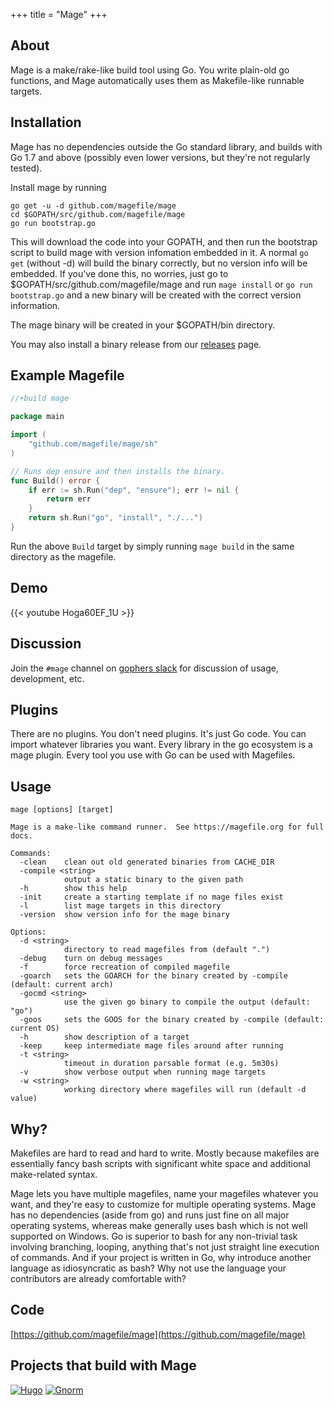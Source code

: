 +++
title = "Mage"
+++

## About

Mage is a make/rake-like build tool using Go.  You write plain-old go functions,
and Mage automatically uses them as Makefile-like runnable targets.


## Installation

Mage has no dependencies outside the Go standard library, and builds with Go 1.7
and above (possibly even lower versions, but they're not regularly tested). 

Install mage by running 

```plain
go get -u -d github.com/magefile/mage
cd $GOPATH/src/github.com/magefile/mage
go run bootstrap.go
```

This will download the code into your GOPATH, and then run the bootstrap script
to build mage with version infomation embedded in it.  A normal `go get`
(without -d) will build the binary correctly, but no version info will be
embedded.  If you've done this, no worries, just go to
$GOPATH/src/github.com/magefile/mage and run `mage install` or `go run
bootstrap.go` and a new binary will be created with the correct version
information.

The mage binary will be created in your $GOPATH/bin directory.

You may also install a binary release from our
[releases](https://github.com/magefile/mage/releases) page. 

## Example Magefile

```go
//+build mage

package main

import (
    "github.com/magefile/mage/sh"
)

// Runs dep ensure and then installs the binary.
func Build() error {
    if err := sh.Run("dep", "ensure"); err != nil {
        return err
    }
    return sh.Run("go", "install", "./...")
}
```

Run the above `Build` target by simply running `mage build` in the same directory as the magefile.

## Demo

{{< youtube Hoga60EF_1U >}}

## Discussion

Join the `#mage` channel on [gophers slack](https://gophers.slack.com/messages/general/) for discussion of usage, development, etc.


## Plugins

There are no plugins.  You don't need plugins.  It's just Go code.  You can
import whatever libraries you want.  Every library in the go ecosystem is a mage
plugin.  Every tool you use with Go can be used with Magefiles.

## Usage
```plain
mage [options] [target]

Mage is a make-like command runner.  See https://magefile.org for full docs.

Commands:
  -clean    clean out old generated binaries from CACHE_DIR
  -compile <string>
            output a static binary to the given path
  -h        show this help
  -init     create a starting template if no mage files exist
  -l        list mage targets in this directory
  -version  show version info for the mage binary

Options:
  -d <string> 
            directory to read magefiles from (default ".")
  -debug    turn on debug messages
  -f        force recreation of compiled magefile
  -goarch   sets the GOARCH for the binary created by -compile (default: current arch)
  -gocmd <string>
		    use the given go binary to compile the output (default: "go")
  -goos     sets the GOOS for the binary created by -compile (default: current OS)
  -h        show description of a target
  -keep     keep intermediate mage files around after running
  -t <string>
            timeout in duration parsable format (e.g. 5m30s)
  -v        show verbose output when running mage targets
  -w <string>
            working directory where magefiles will run (default -d value)
  ```

## Why?

Makefiles are hard to read and hard to write.  Mostly because makefiles are essentially fancy bash
scripts with significant white space and additional make-related syntax.

Mage lets you have multiple magefiles, name your magefiles whatever you want, and they're easy to
customize for multiple operating systems.  Mage has no dependencies (aside from go) and runs just
fine on all major operating systems, whereas make generally uses bash which is not well supported on
Windows.  Go is superior to bash for any non-trivial task involving branching, looping, anything
that's not just straight line execution of commands.  And if your project is written in Go, why
introduce another language as idiosyncratic as bash?  Why not use the language your contributors are
already comfortable with?

## Code

[https://github.com/magefile/mage](https://github.com/magefile/mage)

## Projects that build with Mage

[![Hugo](/images/hugo.png)](https://github.com/gohugoio/hugo) [![Gnorm](/images/gnorm.png)](https://github.com/gnormal/gnorm)
